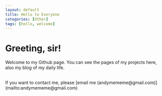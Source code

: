 ```yaml
---
layout: default
title: Hello to Everyone
categories: [Other]
tags: [hello, welcome]
---
```


# Greeting, sir!

Welcome to my Github page. You can see the pages of my projects here, also my blog of my daily life.
<!--more-->
<br>
If you want to contact me, please [email me (andymememe@gmail.com)](mailto:andymememe@gmail.com)